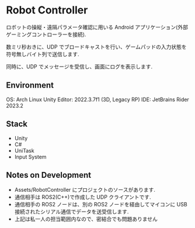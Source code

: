 # Robot Controller

ロボットの操縦・遠隔パラメータ確認に用いる Android アプリケーション(外部ゲーミングコントローラーを接続).

数ミリ秒おきに、UDP でブロードキャストを行い、ゲームパッドの入力状態を符号無しバイト列で送信します.

同時に、UDP でメッセージを受信し、画面にログを表示します.

## Environment

OS: Arch Linux
Unity Editor: 2022.3.7f1 (3D, Legacy RP)
IDE: JetBrains Rider 2023.2

## Stack

- Unity
- C#
- UniTask
- Input System

## Notes on Development

- Assets/RobotController にプロジェクトのソースがあります.
- 通信相手は ROS2(C++)で作成した UDP クライアントです.
- 通信相手の ROS2 ノードは、別の ROS2 ノードを経由してマイコンに USB 接続されたシリアル通信でデータを送受信します.
- 上記は私一人の担当範囲内なので、密結合でも問題ありません
